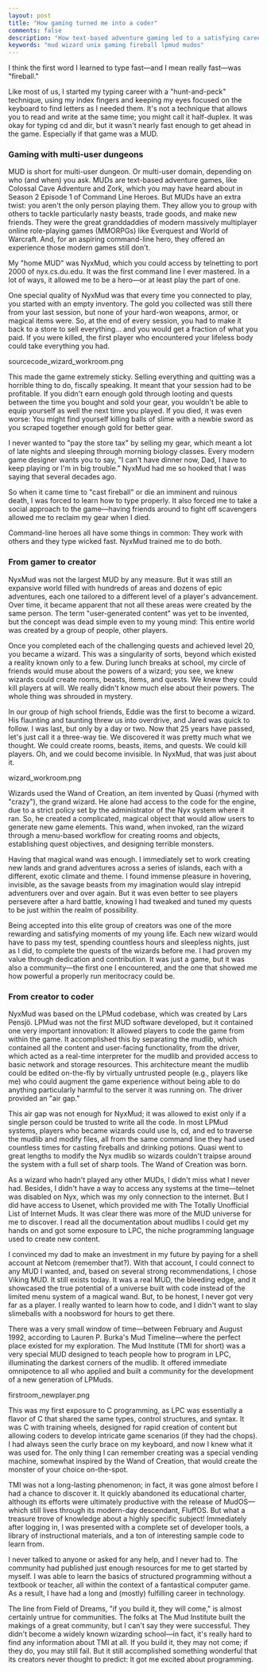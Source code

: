 ```yaml
---
layout: post
title: "How gaming turned me into a coder"
comments: false
description: "How text-based adventure gaming led to a satisfying career in tech."
keywords: "mud wizard unix gaming fireball lpmud mudos"
---
```


I think the first word I learned to type fast—and I mean really fast—was "fireball."

Like most of us, I started my typing career with a "hunt-and-peck" technique, using my index fingers and keeping my eyes focused on the keyboard to find letters as I needed them. It's not a technique that allows you to read and write at the same time; you might call it half-duplex. It was okay for typing cd and dir, but it wasn't nearly fast enough to get ahead in the game. Especially if that game was a MUD.

### Gaming with multi-user dungeons

MUD is short for multi-user dungeon. Or multi-user domain, depending on who (and when) you ask. MUDs are text-based adventure games, like Colossal Cave Adventure and Zork, which you may have heard about in Season 2 Episode 1 of Command Line Heroes. But MUDs have an extra twist: you aren't the only person playing them. They allow you to group with others to tackle particularly nasty beasts, trade goods, and make new friends. They were the great granddaddies of modern massively multiplayer online role-playing games (MMORPGs) like Everquest and World of Warcraft. And, for an aspiring command-line hero, they offered an experience those modern games still don't.

My "home MUD" was NyxMud, which you could access by telnetting to port 2000 of nyx.cs.du.edu. It was the first command line I ever mastered. In a lot of ways, it allowed me to be a hero—or at least play the part of one.

One special quality of NyxMud was that every time you connected to play, you started with an empty inventory. The gold you collected was still there from your last session, but none of your hard-won weapons, armor, or magical items were. So, at the end of every session, you had to make it back to a store to sell everything… and you would get a fraction of what you paid. If you were killed, the first player who encountered your lifeless body could take everything you had.

sourcecode_wizard_workroom.png

This made the game extremely sticky. Selling everything and quitting was a horrible thing to do, fiscally speaking. It meant that your session had to be profitable. If you didn't earn enough gold through looting and quests between the time you bought and sold your gear, you wouldn't be able to equip yourself as well the next time you played. If you died, it was even worse: You might find yourself killing balls of slime with a newbie sword as you scraped together enough gold for better gear.

I never wanted to "pay the store tax" by selling my gear, which meant a lot of late nights and sleeping through morning biology classes. Every modern game designer wants you to say, "I can't have dinner now, Dad, I have to keep playing or I'm in big trouble." NyxMud had me so hooked that I was saying that several decades ago.

So when it came time to "cast fireball" or die an imminent and ruinous death, I was forced to learn how to type properly. It also forced me to take a social approach to the game—having friends around to fight off scavengers allowed me to reclaim my gear when I died.

Command-line heroes all have some things in common: They work with others and they type wicked fast. NyxMud trained me to do both.

### From gamer to creator 

NyxMud was not the largest MUD by any measure. But it was still an expansive world filled with hundreds of areas and dozens of epic adventures, each one tailored to a different level of a player's advancement. Over time, it became apparent that not all these areas were created by the same person. The term "user-generated content" was yet to be invented, but the concept was dead simple even to my young mind: This entire world was created by a group of people, other players.

Once you completed each of the challenging quests and achieved level 20, you became a wizard. This was a singularity of sorts, beyond which existed a reality known only to a few. During lunch breaks at school, my circle of friends would muse about the powers of a wizard; you see, we knew wizards could create rooms, beasts, items, and quests. We knew they could kill players at will. We really didn't know much else about their powers. The whole thing was shrouded in mystery.

In our group of high school friends, Eddie was the first to become a wizard. His flaunting and taunting threw us into overdrive, and Jared was quick to follow. I was last, but only by a day or two. Now that 25 years have passed, let's just call it a three-way tie. We discovered it was pretty much what we thought. We could create rooms, beasts, items, and quests. We could kill players. Oh, and we could become invisible. In NyxMud, that was just about it.

wizard_workroom.png

Wizards used the Wand of Creation, an item invented by Quasi (rhymed with "crazy"), the grand wizard. He alone had access to the code for the engine, due to a strict policy set by the administrator of the Nyx system where it ran. So, he created a complicated, magical object that would allow users to generate new game elements. This wand, when invoked, ran the wizard through a menu-based workflow for creating rooms and objects, establishing quest objectives, and designing terrible monsters.

Having that magical wand was enough. I immediately set to work creating new lands and grand adventures across a series of islands, each with a different, exotic climate and theme. I found immense pleasure in hovering, invisible, as the savage beasts from my imagination would slay intrepid adventurers over and over again. But it was even better to see players persevere after a hard battle, knowing I had tweaked and tuned my quests to be just within the realm of possibility.

Being accepted into this elite group of creators was one of the more rewarding and satisfying moments of my young life. Each new wizard would have to pass my test, spending countless hours and sleepless nights, just as I did, to complete the quests of the wizards before me. I had proven my value through dedication and contribution. It was just a game, but it was also a community—the first one I encountered, and the one that showed me how powerful a properly run meritocracy could be.

### From creator to coder

NyxMud was based on the LPMud codebase, which was created by Lars Pensjö. LPMud was not the first MUD software developed, but it contained one very important innovation: It allowed players to code the game from within the game. It accomplished this by separating the mudlib, which contained all the content and user-facing functionality, from the driver, which acted as a real-time interpreter for the mudlib and provided access to basic network and storage resources. This architecture meant the mudlib could be edited on-the-fly by virtually untrusted people (e.g., players like me) who could augment the game experience without being able to do anything particularly harmful to the server it was running on. The driver provided an "air gap."

This air gap was not enough for NyxMud; it was allowed to exist only if a single person could be trusted to write all the code. In most LPMud systems, players who became wizards could use ls, cd, and ed to traverse the mudlib and modify files, all from the same command line they had used countless times for casting fireballs and drinking potions. Quasi went to great lengths to modify the Nyx mudlib so wizards couldn't traipse around the system with a full set of sharp tools. The Wand of Creation was born.

As a wizard who hadn't played any other MUDs, I didn't miss what I never had. Besides, I didn't have a way to access any systems at the time—telnet was disabled on Nyx, which was my only connection to the internet. But I did have access to Usenet, which provided me with The Totally Unofficial List of Internet Muds. It was clear there was more of the MUD universe for me to discover. I read all the documentation about mudlibs I could get my hands on and got some exposure to LPC, the niche programming language used to create new content.

I convinced my dad to make an investment in my future by paying for a shell account at Netcom (remember that?). With that account, I could connect to any MUD I wanted, and, based on several strong recommendations, I chose Viking MUD. It still exists today. It was a real MUD, the bleeding edge, and it showcased the true potential of a universe built with code instead of the limited menu system of a magical wand. But, to be honest, I never got very far as a player. I really wanted to learn how to code, and I didn't want to slay slimeballs with a noobsword for hours to get there.

There was a very small window of time—between February and August 1992, according to Lauren P. Burka's Mud Timeline—where the perfect place existed for my exploration. The Mud Institute (TMI for short) was a very special MUD designed to teach people how to program in LPC, illuminating the darkest corners of the mudlib. It offered immediate omnipotence to all who applied and built a community for the development of a new generation of LPMuds.

firstroom_newplayer.png

This was my first exposure to C programming, as LPC was essentially a flavor of C that shared the same types, control structures, and syntax. It was C with training wheels, designed for rapid creation of content but allowing coders to develop intricate game scenarios (if they had the chops). I had always seen the curly brace on my keyboard, and now I knew what it was used for. The only thing I can remember creating was a special vending machine, somewhat inspired by the Wand of Creation, that would create the monster of your choice on-the-spot.

TMI was not a long-lasting phenomenon; in fact, it was gone almost before I had a chance to discover it. It quickly abandoned its educational charter, although its efforts were ultimately productive with the release of MudOS—which still lives through its modern-day descendant, FluffOS. But what a treasure trove of knowledge about a highly specific subject! Immediately after logging in, I was presented with a complete set of developer tools, a library of instructional materials, and a ton of interesting sample code to learn from.

I never talked to anyone or asked for any help, and I never had to. The community had published just enough resources for me to get started by myself. I was able to learn the basics of structured programming without a textbook or teacher, all within the context of a fantastical computer game. As a result, I have had a long and (mostly) fulfilling career in technology.

The line from Field of Dreams, "if you build it, they will come," is almost certainly untrue for communities. The folks at The Mud Institute built the makings of a great community, but I can't say they were successful. They didn't become a widely known wizarding school—in fact, it's really hard to find any information about TMI at all. If you build it, they may not come; if they do, you may still fail. But it still accomplished something wonderful that its creators never thought to predict: It got me excited about programming.